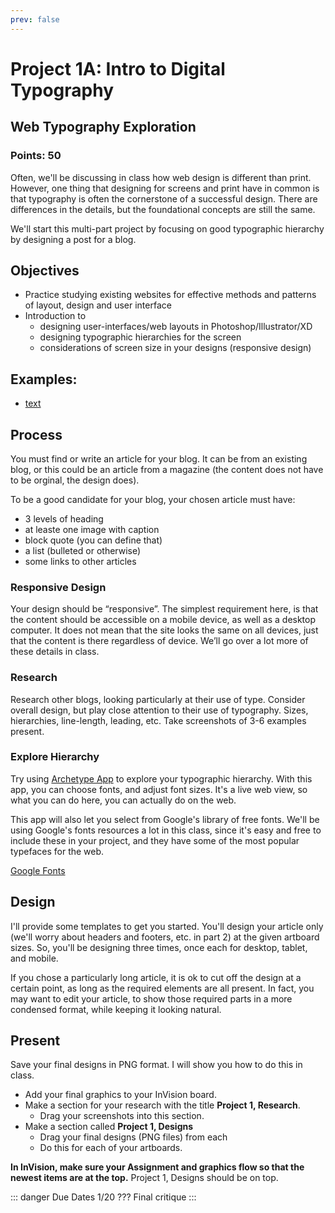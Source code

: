 ```yaml
---
prev: false
---
```


# Project 1A: Intro to Digital Typography

## Web Typography Exploration

### Points: 50

Often, we'll be discussing in class how web design is different than print. However, one thing that designing for screens and print have in common is that typography is often the cornerstone of a successful design. There are differences in the details, but the foundational concepts are still the same. 

We'll start this multi-part project by focusing on good typographic hierarchy by designing a post for a blog.

## Objectives

*   Practice studying existing websites for effective methods and patterns of layout, design and user interface
*   Introduction to 
    - designing user-interfaces/web layouts in Photoshop/Illustrator/XD
    - designing typographic hierarchies for the screen
    - considerations of screen size in your designs (responsive design)

## Examples:

*   [text](https://link)

## Process

You must find or write an article for your blog. It can be from an existing blog, or this could be an article from a magazine (the content does not have to be orginal, the design does).

To be a good candidate for your blog, your chosen article must have:

  - 3 levels of heading
  - at leaste one image with caption
  - block quote (you can define that)
  - a list (bulleted or otherwise)
  - some links to other articles

### Responsive Design

Your design should be “responsive”. The simplest requirement here, is that the content should be accessible on a mobile device, as well as a desktop computer. It does not mean that the site looks the same on all devices, just that the content is there regardless of device. We’ll go over a lot more of these details in class.

### Research

Research other blogs, looking particularly at their use of type. Consider overall design, but play close attention to their use of typography. Sizes, hierarchies, line-length, leading, etc. Take  screenshots of 3-6 examples present.

### Explore Hierarchy

Try using [Archetype App](https://archetypeapp.com/) to explore your typographic hierarchy. With this app, you can choose fonts, and adjust font sizes. It's a live web view, so what you can do here, you can actually do on the web. 

This app will also let you select from Google's library of free fonts. We'll be using Google's fonts resources a lot in this class, since it's easy and free to include these in your project, and they have some of the most popular typefaces for the web. 

[Google Fonts](https://fonts.google.com)

## Design

I'll provide some templates to get you started. You'll design your article only (we'll worry about headers and footers, etc. in part 2) at the given artboard sizes. So, you'll be designing three times, once each for desktop, tablet, and mobile. 

If you chose a particularly long article, it is ok to cut off the design at a certain point, as long as the required elements are all present. In fact, you may want to edit your article, to show those required parts in a more condensed format, while keeping it looking natural.

## Present

Save your final designs in PNG format. I will show you how to do this in class. 

- Add your final graphics to your InVision board.
- Make a section for your research with the title __Project 1, Research__.
    - Drag your screenshots into this section.
- Make a section called __Project 1, Designs__
    - Drag your final designs (PNG files) from each 
    - Do this for each of your artboards.

__In InVision, make sure your Assignment and graphics flow so that the newest items are at the top.__ Project 1, Designs should be on top.

::: danger Due Dates
1/20 ??? Final critique
:::